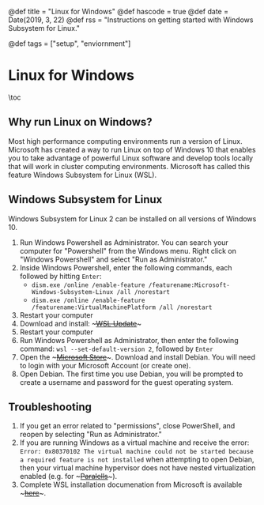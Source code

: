 @def title = "Linux for Windows"
@def hascode = true
@def date = Date(2019, 3, 22)
@def rss = "Instructions on getting started with Windows Subsystem for Linux."

@def tags = ["setup", "enviornment"]

# Linux for Windows

\toc

## Why run Linux on Windows?
Most high performance computing environments run a version of Linux. Microsoft has created a way to run Linux on top of Windows 10 that enables you to take advantage of powerful Linux software and develop tools locally that will work in cluster computing environments. Microsoft has called this feature Windows Subsystem for Linux (WSL).

## Windows Subsystem for Linux
Windows Subsystem for Linux 2 can be installed on all versions of Windows 10.

1. Run Windows Powershell as Administrator. You can search your computer for "Powershell" from the Windows menu. Right click on "Windows Powershell" and select "Run as Administrator."
2. Inside Windows Powershell, enter the following commands, each followed by hitting `Enter`:
    * `dism.exe /online /enable-feature /featurename:Microsoft-Windows-Subsystem-Linux /all /norestart`
    * `dism.exe /online /enable-feature /featurename:VirtualMachinePlatform /all /norestart`
3. Restart your computer
4. Download and install: ~~~<a href="https://wslstorestorage.blob.core.windows.net/wslblob/wsl_update_x64.msi">WSL Update</a>~~~
5. Restart your computer
6. Run Windows Powershell as Administrator, then enter the following command: `wsl --set-default-version 2`, followed by `Enter`
7. Open the ~~~<a href=https://aka.ms/wslstore>Microsoft Store</a>~~~. Download and install Debian. You will need to login with your Microsoft Account (or create one).
8. Open Debian. The first time you use Debian, you will be prompted to create a username and password for the guest operating system.

## Troubleshooting
1. If you get an error related to "permissions", close PowerShell, and reopen by selecting "Run as Administrator."
2. If you are running Windows as a virtual machine and receive the error: `Error: 0x80370102 The virtual machine could not be started because a required feature is not installed` when attempting to open Debian, then your virtual machine hypervisor does not have nested virtualization enabled (e.g. for ~~~<a href="https://kb.parallels.com/en/125195">Paralells</a>~~~).
3. Complete WSL installation documenation from Microsoft is available ~~~<a href="https://docs.microsoft.com/en-us/windows/wsl/install-win10" target="_blank">here</a>~~~.